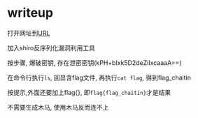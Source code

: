 
# writeup

打开网址到[URL](http://39.104.60.50:18852/login;jsessionid=24D14E11FDA79FE8ACCBD58263DB9042)

加入shiro反序列化漏洞利用工具

按步骤, 爆破密钥, 存在泄密密钥(kPH+bIxk5D2deZiIxcaaaA==)

在命令行执行`ls`, 回显含flag文件, 再执行`cat flag`, 得到flag_chaitin

按提示,外面还要加上flag{}, 即`flag{flag_chaitin}`才是结果

不需要生成木马, 使用木马反而连不上
